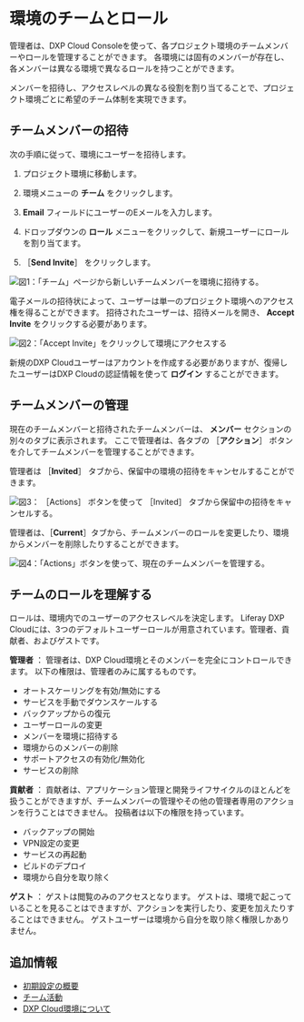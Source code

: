 # 環境のチームとロール

管理者は、DXP Cloud Consoleを使って、各プロジェクト環境のチームメンバーやロールを管理することができます。 各環境には固有のメンバーが存在し、各メンバーは異なる環境で異なるロールを持つことができます。

メンバーを招待し、アクセスレベルの異なる役割を割り当てることで、プロジェクト環境ごとに希望のチーム体制を実現できます。

## チームメンバーの招待

次の手順に従って、環境にユーザーを招待します。

1. プロジェクト環境に移動します。

1. 環境メニューの **チーム** をクリックします。

1. **Email** フィールドにユーザーのEメールを入力します。

1. ドロップダウンの **ロール** メニューをクリックして、新規ユーザーにロールを割り当てます。

1. ［**Send Invite**］ をクリックします。

![図1：「チーム」ページから新しいチームメンバーを環境に招待する。](./environment-teams-and-roles/images/01.png)

電子メールの招待状によって、ユーザーは単一のプロジェクト環境へのアクセス権を得ることができます。 招待されたユーザーは、招待メールを開き、 **Accept Invite** をクリックする必要があります。

![図2：「Accept Invite」をクリックして環境にアクセスする](./environment-teams-and-roles/images/02.png)

新規のDXP Cloudユーザーはアカウントを作成する必要がありますが、復帰したユーザーはDXP Cloudの認証情報を使って **ログイン** することができます。

## チームメンバーの管理

現在のチームメンバーと招待されたチームメンバーは、 **メンバー** セクションの別々のタブに表示されます。 ここで管理者は、各タブの ［**アクション**］ ボタンを介してチームメンバーを管理することができます。

管理者は ［**Invited**］ タブから、保留中の環境の招待をキャンセルすることができます。

   ![図3： ［Actions］ ボタンを使って ［Invited］ タブから保留中の招待をキャンセルする。](./environment-teams-and-roles/images/03.png)

管理者は、［**Current**］タブから、チームメンバーのロールを変更したり、環境からメンバーを削除したりすることができます。

   ![図4：「Actions」ボタンを使って、現在のチームメンバーを管理する。](./environment-teams-and-roles/images/04.png)

## チームのロールを理解する

ロールは、環境内でのユーザーのアクセスレベルを決定します。 Liferay DXP Cloudには、3つのデフォルトユーザーロールが用意されています。管理者、貢献者、およびゲストです。

**管理者** ： 管理者は、DXP Cloud環境とそのメンバーを完全にコントロールできます。 以下の権限は、管理者のみに属するものです。

* オートスケーリングを有効/無効にする
* サービスを手動でダウンスケールする
* バックアップからの復元
* ユーザーロールの変更
* メンバーを環境に招待する
* 環境からのメンバーの削除
* サポートアクセスの有効化/無効化
* サービスの削除

**貢献者** ： 貢献者は、アプリケーション管理と開発ライフサイクルのほとんどを扱うことができますが、チームメンバーの管理やその他の管理者専用のアクションを行うことはできません。 投稿者は以下の権限を持っています。

* バックアップの開始
* VPN設定の変更
* サービスの再起動
* ビルドのデプロイ
* 環境から自分を取り除く

**ゲスト** ： ゲストは閲覧のみのアクセスとなります。 ゲストは、環境で起こっていることを見ることはできますが、アクションを実行したり、変更を加えたりすることはできません。 ゲストユーザーは環境から自分を取り除く権限しかありません。

## 追加情報

* [初期設定の概要](../getting-started/initial-setup-overview.md)
* [チーム活動](./team-activities.md)
* [DXP Cloud環境について](../getting-started/understanding-dxp-cloud-environments.md)
